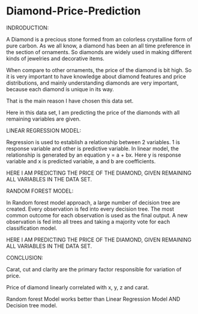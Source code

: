 # Diamond-Price-Prediction

INDRODUCTION:

A Diamond is a precious stone formed from an colorless crystalline form of pure carbon. As we all know, a diamond has been an all time preference in the section of ornaments. So diamonds are widely used in making different kinds of jewelries and decorative items.

When compare to other ornaments, the price of the diamond is bit high. So it is very important to have knowledge about diamond features and price distributions, and mainly understanding diamonds are very important, because each diamond is unique in its way.

That is the main reason I have chosen this data set.

Here in this data set, I am predicting the price of the diamonds with all remaining variables are given.


LINEAR REGRESSION MODEL:

Regression is used to establish a relationship between 2 variables. 1 is response variable and other is predictive variable. In linear model, the relationship is generated by an equation y = a + bx. Here y is response variable and x is predicted variable, a and b are coefficients.

HERE I AM PREDICTING THE PRICE OF THE DIAMOND, GIVEN REMAINING ALL VARIABLES IN THE DATA SET.


RANDOM FOREST MODEL:

In Random forest model approach, a large number of decision tree are created. Every observation is fed into every decision tree. The most common outcome for each observation is used as the final output. A new observation is fed into all trees and taking a majority vote for each classification model.

HERE I AM PREDICTING THE PRICE OF THE DIAMOND, GIVEN REMAINING ALL VARIABLES IN THE DATA SET.


CONCLUSION:

Carat, cut and clarity are the primary factor responsible for variation of price.

Price of diamond linearly correlated with x, y, z and carat.

Random forest Model works better than Linear Regression Model AND Decision tree model.
